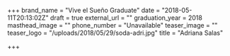 +++
brand_name = "Vive el Sueño Graduate"
date = "2018-05-11T20:13:02Z"
draft = true
external_url = ""
graduation_year = 2018
masthead_image = ""
phone_number = "Unavailable"
teaser_image = ""
teaser_logo = "/uploads/2018/05/29/soda-adri.jpg"
title = "Adriana Salas"

+++
